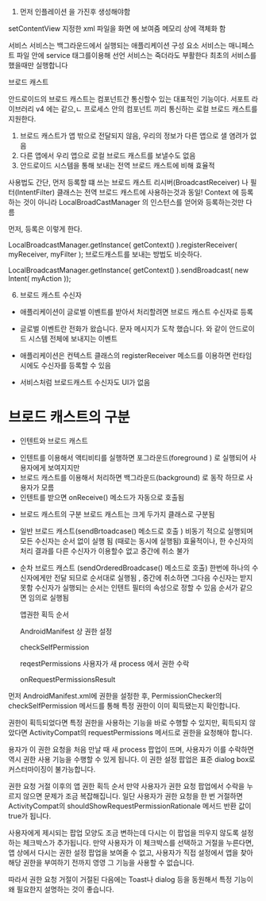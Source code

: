 1. 먼저 인플레이션 을 가진후 생성해야함

setContentView 지정한 xml 파일을 화면 에 보여줌
메모리 상에 객체화 함




서비스 
서비스는 백그라운드에서 실행되는 애플리케이션 구성 요소
서비스는 매니페스트 파일 안에 service 태그를이용해 선언
서비스는 죽더라도 부활한다
최초의 서비스를 했을때만 실행합니다


브로드 캐스트

<receiver
    android:name=".SmsReceiver"
    android:enabled="true"
    android:exported="true">
    <intent-filter>
        <action android:name="android.provider.Telephony.SMS_RECEIVED" />
    </intent-filter>
</receiver>


안드로이드의 브로드 캐스트는 컴포넌트간 통신할수 있는 대표적인 기능이다.
서포트 라이브러리 v4 에는 같으,ㄴ 프로세스 안의 컴포넌트 끼리 통신하는 로컬 브로드 캐스트를 지원한다.

1. 브로드 캐스트가 앱 밖으로 전달되지 않음, 우리의 정보가 다른 앱으로 샐 염려가 없음
2. 다른 앱에서 우리 앱으로 로컬 브로드 캐스트를 보낼수도 없음
3. 안드로이드 시스템을 통해 보내는 전역 브로드 캐스트에 비해 효율적

사용법도 간단, 먼저 등록할 떄 쓰는 브로드 캐스트 리시버(BroadcastReceiver) 
나 필터(IntentFilter) 클래스는 전역 브로드 캐스트에 사용하는것과 동일!
Context 에 등록하는 것이 아니라 LocalBroadCastManager 의 인스턴스를 
얻어와 등록하는것만 다름

먼저, 등록은 이렇게 한다.

LocalBroadcastManager.getInstance( getContext() ).registerReceiver( myReceiver, myFilter );
브로드캐스트를 보내는 방법도 비슷하다.

LocalBroadcastManager.getInstance( getContext() ).sendBroadcast( new Intent( myAction ));



6. 브로드 캐스트 수신자 

* 애플리케이션이 글로벌 이벤트를 받아서 처리할려면 브로드 캐스트 수신자로 등록
* 글로벌 이벤트란 전화가 왔습니다. 문자 메시지가 도착 했습니다. 와 같이 안드로이드 시스템 전체에 보내지는 이벤트 
* 애플리케이션은 컨텍스트 클래스의 registerReceiver 메소드를 이용하면 런타임 시에도 수신자를 등록할 수 있음 

* 서비스처럼 브로드캐스트 수신자도 UI가 없음


# 브로드 캐스트의 구분

* 인텐트와 브로드 캐스트
- 인텐트를 이용해서 액티비티를 실행하면 포그라운드(foreground ) 로 실행되어
    사용자에게 보여지지만
- 브로드 캐스트를 이용해서 처리하면 백그라운드(background) 로 동작 하므로 사용자가 모름
- 인텐트를 받으면 onReceive() 메소드가 자동으로 호출됨


* 브로드 캐스트의 구분
브로드 캐스트는 크게 두가지 클래스로 구분됨
- 일반 브로드 캐스트(sendBrtoadcase() 메소드로 호출 )
    비동기 적으로 실행되며 모든 수신자는 순서 없이 실행 됨 (때로는 동시에 실행됨)
    효율적이나, 한 수신자의 처리 결과를 다른 수신자가 이용할수 없고 중간에 취소 불가 
- 순차 브로드 캐스트 (sendOrderedBroadcase() 메소드로 호출)
    한번에 하나의 수신자에게만 전달 되므로 순서대로 실행됨 , 
    중간에 취소하면 그다음 수신자는 받지 못함 수신자가 실행되는 순서는 인텐트 필터의 속성으로 정할 수 있음 순서가 같으면 임의로 실행됨
    


    앱권한 획득 순서

    AndroidManifest 상 권한 설정

    checkSelfPermission 

    reqestPermissions
                            사용자가 새 process 에서 권한 수락
    
    onRequestPermissionsResult        

먼저 AndroidManifest.xml에 권한을 설정한 후, PermissionChecker의 checkSelfPermission 메서드를 통해 특정 권한이 이미 획득됐는지 확인합니다.



권한이 획득되었다면 특정 권한을 사용하는 기능을 바로 수행할 수 있지만, 획득되지 않았다면 ActivityCompat의 requestPermissions 메서드로 권한을 요청해야 합니다.

용자가 이 권한 요청을 처음 만날 때 새 process 팝업이 뜨며, 사용자가 이를 수락하면 역시 권한 사용 기능을 수행할 수 있게 됩니다. 이 권한 설정 팝업은 표준 dialog box로 커스터마이징이 불가능합니다.

권한 요청 거절 이후의 앱 권한 획득 순서
만약 사용자가 권한 요청 팝업에서 수락을 누르지 않으면 문제가 조금 복잡해집니다. 일단 사용자가 권한 요청을 한 번 거절하면 ActivityCompat의 shouldShowRequestPermissionRationale 메서드 반환 값이 true가 됩니다.


사용자에게 제시되는 팝업 모양도 조금 변하는데 다시는 이 팝업을 띄우지 않도록 설정하는 체크박스가 추가됩니다. 만약 사용자가 이 체크박스를 선택하고 거절을 누른다면, 앱 상에서 다시는 권한 설정 팝업을 보여줄 수 없고, 사용자가 직접 설정에서 앱을 찾아 해당 권한을 부여하기 전까지 영영 그 기능을 사용할 수 없습니다.

따라서 권한 요청 거절이 거절된 다음에는 Toast나 dialog 등을 동원해서 특정 기능이 왜 필요한지 설명하는 것이 좋습니다.

